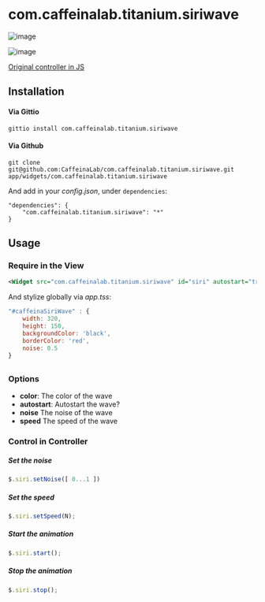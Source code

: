 com.caffeinalab.titanium.siriwave
=================================

![image](http://f.cl.ly/items/33042k0o1R2K2y0S321g/Image%202014-06-09%20at%201.11.05%20pm.png)

![image](http://f.cl.ly/items/2q0I101D2t0p0W1Y0215/SWave.gif)

[Original controller in JS](https://github.com/CaffeinaLab/SiriWaveJS)

## Installation

#### Via Gittio

```
gittio install com.caffeinalab.titanium.siriwave
```

#### Via Github

```
git clone git@github.com:CaffeinaLab/com.caffeinalab.titanium.siriwave.git app/widgets/com.caffeinalab.titanium.siriwave
```

And add in your *config.json*, under `dependencies`:

```
"dependencies": {
    "com.caffeinalab.titanium.siriwave": "*"
}
```

## Usage

### Require in the View

```xml
<Widget src="com.caffeinalab.titanium.siriwave" id="siri" autostart="true" noise="1" color="#fff" [args] />
```

And stylize globally via *app.tss*:

```javascript
"#caffeinaSiriWave" : {
	width: 320,
	height: 150,
	backgroundColor: 'black',
	borderColor: 'red',
	noise: 0.5
}
```
## 
### Options

* **color**: The color of the wave
* **autostart**: Autostart the wave?
* **noise** The noise of the wave
* **speed** The speed of the wave


### Control in Controller

##### Set the noise

```javascript
$.siri.setNoise([ 0...1 ])
```

##### Set the speed

```javascript
$.siri.setSpeed(N);
```

##### Start the animation

```javascript
$.siri.start();
```

##### Stop the animation

```javascript
$.siri.stop();
```

